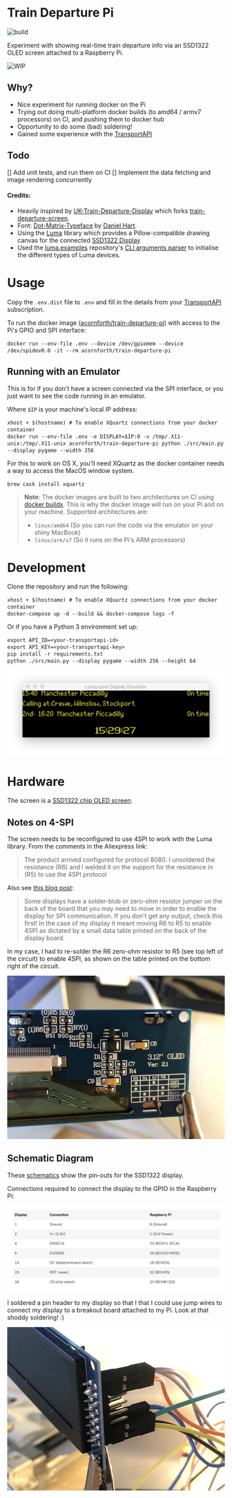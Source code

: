 # Train Departure Pi

![build](https://github.com/adamcornforth/train-departure-pi/workflows/build/badge.svg)

Experiment with showing real-time train departure info via an SSD1322 OLED screen attached to a Raspberry Pi.

![WIP](assets/wip.gif) 

## Why?

* Nice experiment for running docker on the Pi
* Trying out doing multi-platform docker builds (to amd64 / armv7 processors) on CI, and pushing them to docker hub
* Opportunity to do some (bad) soldering!
* Gained some experience with the [TransportAPI](http://transportapi.com/)

## Todo

[] Add unit tests, and run them on CI
[] Implement the data fetching and image rendering concurrently

#### Credits:

- Heavily inspired by [UK-Train-Departure-Display](https://github.com/ghostseven/UK-Train-Departure-Display) which forks [train-departure-screen](https://github.com/chrishutchinson/train-departure-screen).
- Font: [Dot-Matrix-Typeface](https://github.com/DanielHartUK/Dot-Matrix-Typeface) by [Daniel Hart](https://github.com/DanielHartUK).
- Using the [Luma](https://github.com/rm-hull/luma.core) library which provides a Pillow-compatible drawing canvas for the connected [SSD1322 Display](https://www.aliexpress.com/item/32949282762.html)
- Used the [luma.examples](https://github.com/rm-hull/luma.examples) repository's [CLI arguments parser](https://github.com/rm-hull/luma.examples/blob/master/examples/demo_opts.py) to initialise the different types of Luma devices.

# Usage

Copy the `.env.dist` file to `.env` and fill in the details from your [TransportAPI](https://www.transportapi.com/) subscription.

To run the docker image ([acornforth/train-departure-pi](https://hub.docker.com/repository/docker/acornforth/train-departure-pi)) with access to the Pi's GPIO and SPI interface:

```
docker run --env-file .env --device /dev/gpiomem --device /dev/spidev0.0 -it --rm acornforth/train-departure-pi
```

## Running with an Emulator

This is for if you don't have a screen connected via the SPI interface, or you just want to see the code running in an emulator.

Where `$IP` is your machine's local IP address:

```
xhost + $(hostname) # To enable XQuartz connections from your docker container
docker run --env-file .env -e DISPLAY=$IP:0 -v /tmp/.X11-unix:/tmp/.X11-unix acornforth/train-departure-pi python ./src/main.py --display pygame --width 256
```

For this to work on OS X, you'll need XQuartz as the docker container needs a way to access the MacOS window system.

```
brew cask install xquartz
```

> **Note**: The docker images are built to two architectures on CI using [docker buildx](https://github.com/docker/buildx). This is why the docker image will run on your Pi and on your machine. Supported architectures are:
> * `linux/amd64` (So you can run the code via the emulator on your shiny MacBook)
> * `linux/arm/v7` (So it runs on the Pi's ARM processors)

# Development

Clone the repository and run the following:

```
xhost + $(hostname) # To enable XQuartz connections from your docker container
docker-compose up -d --build && docker-compose logs -f
```

Or if you have a Python 3 environment set up:

```
export API_ID=<your-transportapi-id>
export API_KEY=<your-transportapi-key>
pip install -r requirements.txt
python ./src/main.py --display pygame --width 256 --height 64
```

![Emulator output](assets/emulator.png)

# Hardware

The screen is a [SSD1322 chip OLED screen](https://www.aliexpress.com/item/32949282762.html).

## Notes on 4-SPI

The screen needs to be reconfigured to use 4SPI to work with the Luma library. From the comments in the Aliexpress link:

> The product arrived configured for protocol 8080. I unsoldered the resistance (R6) and I welded it on the support for the resistance in (R5) to use the 4SPI protocol

Also see [this blog post](https://www.balena.io/blog/build-a-raspberry-pi-powered-train-station-oled-sign-for-your-desk/#puttingittogether):

> Some displays have a solder-blob or zero-ohm resistor jumper on the back of the board that you may need to move in order to enable the display for SPI communication. If you don't get any output, check this first! In the case of my display it meant moving R6 to R5 to enable 4SPI as dictated by a small data table printed on the back of the display board.

In my case, I had to re-solder the R6 zero-ohm resistor to R5 (see top left of the circuit) to enable 4SPI, as shown on the table
printed on the bottom right of the circuit.

![4SPI Resistor config](assets/resistor.jpg)

## Schematic Diagram

These [schematics](https://ae01.alicdn.com/kf/H10b015a4b529447089d8d74d15d6c118T.jpg) show the pin-outs for the SSD1322 display.

Connections required to connect the display to the GPIO in the Raspberry Pi:

![Connections table](assets/display-to-pi-connections.png)

I soldered a pin header to my display so that I that I could use jump wires to connect my display to a breakout board attached to my Pi. Look at that shoddy soldering! :)

![Pin header soldering](assets/header.jpg) 
